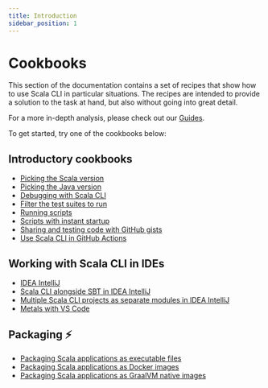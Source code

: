 ```yaml
---
title: Introduction
sidebar_position: 1
---
```


# Cookbooks

This section of the documentation contains a set of recipes that show how to use Scala CLI in particular situations.
The recipes are intended to provide a solution to the task at hand, but also without going into great detail.

For a more in-depth analysis, please check out our [Guides](/docs/guides/intro.md).

To get started, try one of the cookbooks below:

## Introductory cookbooks

- [Picking the Scala version](./scala-versions.md)
- [Picking the Java version](./scala-jvm)
- [Debugging with Scala CLI](./debugging.md)
- [Filter the test suites to run](./test-only.md)
- [Running scripts](./scala-scripts.md)
- [Scripts with instant startup](./instant-startup-scala-scripts.md)
- [Sharing and testing code with GitHub gists](./gists.md)
- [Use Scala CLI in GitHub Actions](./gh-action.md)

## Working with Scala CLI in IDEs

- [IDEA IntelliJ](./intellij.md)
- [Scala CLI alongside SBT in IDEA IntelliJ](./intellij-sbt-with-bsp.md)
- [Multiple Scala CLI projects as separate modules in IDEA IntelliJ](./intellij-multi-bsp.md)
- [Metals with VS Code](./vscode.md)

## Packaging ⚡️

- [Packaging Scala applications as executable files](./scala-package.md)
- [Packaging Scala applications as Docker images](./scala-docker.md)
- [Packaging Scala applications as GraalVM native images](./native-images.md)
